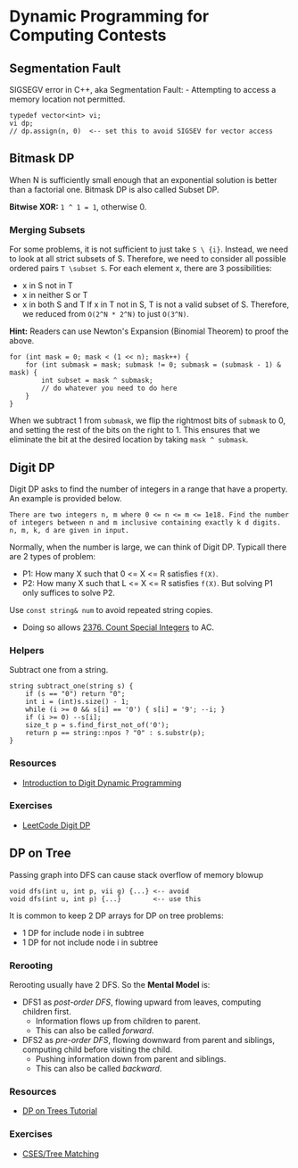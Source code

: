 # Dynamic Programming for Computing Contests

## Segmentation Fault
SIGSEGV error in C++, aka Segmentation Fault: 
    - Attempting to access a memory location not permitted.
```
typedef vector<int> vi;
vi dp;
// dp.assign(n, 0)  <-- set this to avoid SIGSEV for vector access
```

## Bitmask DP
When N is sufficiently small enough that an exponential solution is better than a factorial one. Bitmask DP is also called Subset DP.

**Bitwise XOR:** `1 ^ 1 = 1`, otherwise 0.

### Merging Subsets
For some problems, it is not sufficient to just take `S \ {i}`. Instead, we need to look at all strict subsets of S. Therefore, we need to consider all possible ordered pairs `T \subset S`. For each element x, there are 3 possibilities:
- x in S not in T
- x in neither S or T
- x in both S and T
If x in T not in S, T is not a valid subset of S.
Therefore, we reduced from `O(2^N * 2^N)` to just `O(3^N)`.

**Hint:** Readers can use Newton's Expansion (Binomial Theorem) to proof the above. 
```
for (int mask = 0; mask < (1 << n); mask++) {
	for (int submask = mask; submask != 0; submask = (submask - 1) & mask) {
		int subset = mask ^ submask;
		// do whatever you need to do here
	}
}
```
When we subtract 1 from `submask`, we flip the rightmost bits of `submask` to 0, and setting the rest of the bits on the right to 1. This ensures that we eliminate the bit at the desired location by taking `mask ^ submask`.

## Digit DP
Digit DP asks to find the number of integers in a range that have a property. An example is provided below.
```
There are two integers n, m where 0 <= n <= m <= 1e18. Find the number of integers between n and m inclusive containing exactly k d digits. n, m, k, d are given in input.
```
Normally, when the number is large, we can think of Digit DP.
Typicall there are 2 types of problem:
- P1: How many X such that 0 <= X <= R satisfies `f(X)`.
- P2: How many X such that L <= X <= R satisfies `f(X)`.
But solving P1 only suffices to solve P2.

Use `const string& num` to avoid repeated string copies.
- Doing so allows [2376. Count Special Integers](https://leetcode.com/problems/count-special-integers/description/) to AC.

### Helpers
Subtract one from a string.
```
string subtract_one(string s) {
    if (s == "0") return "0";
    int i = (int)s.size() - 1;
    while (i >= 0 && s[i] == '0') { s[i] = '9'; --i; }
    if (i >= 0) --s[i];
    size_t p = s.find_first_not_of('0');
    return p == string::npos ? "0" : s.substr(p);
}
```

### Resources
- [Introduction to Digit Dynamic Programming](https://www.youtube.com/watch?v=heUFId6Qd1A)

### Exercises
- [LeetCode Digit DP](https://leetcode.com/problem-list/r6yc959s/)

## DP on Tree
Passing graph into DFS can cause stack overflow of memory blowup
```
void dfs(int u, int p, vii g) {...} <-- avoid
void dfs(int u, int p) {...}        <-- use this
```
It is common to keep 2 DP arrays for DP on tree problems:
- 1 DP for include node i in subtree
- 1 DP for not include node i in subtree 
### Rerooting
Rerooting usually have 2 DFS. So the **Mental Model** is:
- DFS1 as *post-order DFS*, flowing upward from leaves, computing children first.
    - Information flows up from children to parent.
    - This can also be called *forward*.
- DFS2 as *pre-order DFS*, flowing downward from parent and siblings, computing child before visiting the child. 
    - Pushing information down from parent and siblings.
    - This can also be called *backward*.
### Resources
- [DP on Trees Tutorial](https://codeforces.com/blog/entry/20935)
### Exercises
- [CSES/Tree Matching](https://cses.fi/problemset/task/1130)
